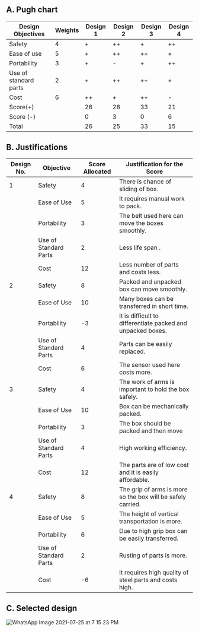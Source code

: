 ## A. Pugh chart
|Design Objectives|	Weights|	Design 1|	Design 2|	Design 3|	Design 4|
|-----------------|------------|----------------|---------------|---------------|---------------|
|Safety|	4|	+|	++|	+|	++|
|Ease of use|	5|	+|	++|	++|	+|
|Portability|	3|	+|	-|	+|	++|
|Use of standard parts|	2|	+|	++|	++|	+|
|Cost|	6|	++|	+|	++|	-|
|Score(+)|	|	26|	28|	33|	21|
|Score (-)|	|	0|	3|	0|	6|
|Total|		|26|	25|	33|	15|

## B. Justifications
|Design No.|	Objective|	Score Allocated|	Justification for the Score|
|----------|-------------|---------------------|-----------------------------------|	
|1|	Safety|	4|	There is chance of sliding of box.|	
|  |     Ease of Use|	5|	It requires manual work to pack.|	
|  |	Portability|	3|	The belt used here can move the boxes smoothly.|	
|  |	Use of Standard Parts|	2|	Less life span .|	
|  |	Cost|	12|	Less number of parts and costs less.|	
|2|	Safety|	8|	Packed and unpacked box can move smoothly.|	
|  |	Ease of Use|	10|	Many boxes can be transferred in short time.|	
|   |	Portability|	-3|	It is difficult to differentiate packed and unpacked boxes.|	
|    |	Use of Standard Parts|	4|	Parts can be easily replaced.|	
|    |	Cost|	6|	The sensor used here costs more.|	
|3  |	Safety|	4|	 The work of arms is important to hold the box safely.|	
|   |	Ease of Use|	10|	Box can be mechanically packed.|	
|   |	Portability|	3|	The box should be packed and then move|
|    |	Use of Standard Parts|	4|	High working efficiency.| 	
|    |Cost|	12|	The parts are of low cost and it is easily affordable.|	
|4   |	Safety|	8|	The grip of arms is more so the box will be safely carried.|	
|  |	Ease of Use|	5|	The height of vertical transportation is more.|
|  |	Portability|	6|	Due to high grip box can be easily transferred.|	
|  |	Use of Standard Parts|	2|	Rusting of parts is more.|	
|  |	Cost|	-6|	It requires high quality of steel parts and costs high.|

## C. Selected design 

![WhatsApp Image 2021-07-25 at 7 15 23 PM](https://user-images.githubusercontent.com/83766342/126902192-bed6e286-d877-4714-9b3c-262a416a6042.jpeg)

			




